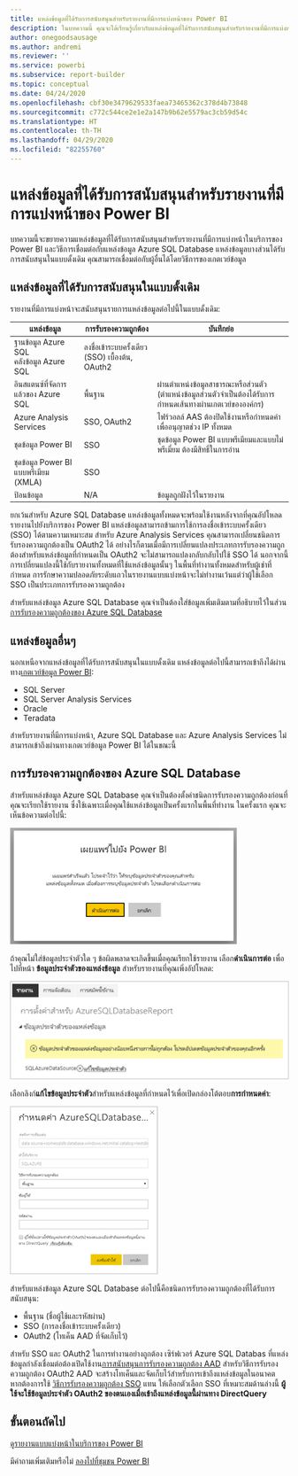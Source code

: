 ```yaml
---
title: แหล่งข้อมูลที่ได้รับการสนับสนุนสำหรับรายงานที่มีการแบ่งหน้าของ Power BI
description: ในบทความนี้ คุณจะได้เรียนรู้เกี่ยวกับแหล่งข้อมูลที่ได้รับการสนับสนุนสำหรับรายงานที่มีการแบ่งหน้าในบริการของ Power BI และวิธีการเชื่อมต่อกับแหล่งข้อมูล Azure SQL Database
author: onegoodsausage
ms.author: andremi
ms.reviewer: ''
ms.service: powerbi
ms.subservice: report-builder
ms.topic: conceptual
ms.date: 04/24/2020
ms.openlocfilehash: cbf30e3479629533faea73465362c378d4b73848
ms.sourcegitcommit: c772c544ce2e1e2a147b9b62e5579ac3cb59d54c
ms.translationtype: HT
ms.contentlocale: th-TH
ms.lasthandoff: 04/29/2020
ms.locfileid: "82255760"
---
```

# <a name="supported-data-sources-for-power-bi-paginated-reports"></a>แหล่งข้อมูลที่ได้รับการสนับสนุนสำหรับรายงานที่มีการแบ่งหน้าของ Power BI

บทความนี้จะขยายความแหล่งข้อมูลที่ได้รับการสนับสนุนสำหรับรายงานที่มีการแบ่งหน้าในบริการของ Power BI และวิธีการเชื่อมต่อกับแหล่งข้อมูล Azure SQL Database แหล่งข้อมูลบางส่วนได้รับการสนับสนุนในแบบดั้งเดิม คุณสามารถเชื่อมต่อกับผู้อื่นได้โดยวิธีการของเกตเวย์ข้อมูล

## <a name="natively-supported-data-sources"></a>แหล่งข้อมูลที่ได้รับการสนับสนุนในแบบดั้งเดิม

รายงานที่มีการแบ่งหน้าจะสนับสนุนรายการแหล่งข้อมูลต่อไปนี้ในแบบดั้งเดิม:

| แหล่งข้อมูล | การรับรองความถูกต้อง | บันทึกย่อ |
| --- | --- | --- |
| ฐานข้อมูล Azure SQL <br>คลังข้อมูล Azure SQL | ลงชื่อเข้าระบบครั้งเดียว (SSO) เบื้องต้น, OAuth2 |   |
| อินสแตนซ์ที่จัดการแล้วของ Azure SQL | พื้นฐาน | ผ่านตำแหน่งข้อมูลสาธารณะหรือส่วนตัว (ตำแหน่งข้อมูลส่วนตัวจำเป็นต้องได้รับการกำหนดเส้นทางผ่านเกตเวย์ขององค์กร)  |
| Azure Analysis Services | SSO, OAuth2 | ไฟร์วอลล์ AAS ต้องปิดใช้งานหรือกำหนดค่าเพื่ออนุญาตช่วง IP ทั้งหมด|
| ชุดข้อมูล Power BI | SSO | ชุดข้อมูล Power BI แบบพรีเมียมและแบบไม่พรีเมี่ยม ต้องมีสิทธิ์ในการอ่าน |
| ชุดข้อมูล Power BI แบบพรีเมียม (XMLA) | SSO |   |
| ป้อนข้อมูล | N/A | ข้อมูลถูกฝังไว้ในรายงาน |

ยกเว้นสำหรับ Azure SQL Database แหล่งข้อมูลทั้งหมดจะพร้อมใช้งานหลังจากที่คุณอัปโหลดรายงานไปยังบริการของ Power BI แหล่งข้อมูลสามารถข้ามการใช้การลงชื่อเข้าระบบครั้งเดียว (SSO) ได้ตามความเหมาะสม สำหรับ Azure Analysis Services คุณสามารถเปลี่ยนชนิดการรับรองความถูกต้องเป็น OAuth2 ได้ อย่างไรก็ตามเมื่อมีการเปลี่ยนแปลงประเภทการรับรองความถูกต้องสำหรับแหล่งข้อมูลที่กำหนดเป็น OAuth2 จะไม่สามารถแปลงกลับกลับไปใช้ SSO ได้  นอกจากนี้ การเปลี่ยนแปลงนี้ใช้กับรายงานทั้งหมดที่ใช้แหล่งข้อมูลนั้นๆ ในพื้นที่ทำงานทั้งหมดสำหรับผู้เช่าที่กำหนด  การรักษาความปลอดภัยระดับแถวในรายงานแบบแบ่งหน้าจะไม่ทำงานเว้นแต่ว่าผู้ใช้เลือก SSO เป็นประเภทการรับรองความถูกต้อง

สำหรับแหล่งข้อมูล Azure SQL Database คุณจำเป็นต้องใส่ข้อมูลเพิ่มเติมตามที่อธิบายไว้ในส่วน [การรับรองความถูกต้องของ Azure SQL Database](#azure-sql-database-authentication)

## <a name="other-data-sources"></a>แหล่งข้อมูลอื่นๆ

นอกเหนือจากแหล่งข้อมูลที่ได้รับการสนับสนุนในแบบดั้งเดิม แหล่งข้อมูลต่อไปนี้สามารถเข้าถึงได้ผ่านทาง[เกตเวย์ข้อมูล Power BI](../service-gateway-onprem.md):

- SQL Server
- SQL Server Analysis Services
- Oracle
- Teradata

สำหรับรายงานที่มีการแบ่งหน้า, Azure SQL Database และ Azure Analysis Services ไม่สามารถเข้าถึงผ่านทางเกตเวย์ข้อมูล Power BI ได้ในขณะนี้

## <a name="azure-sql-database-authentication"></a>การรับรองความถูกต้องของ Azure SQL Database

สำหรับแหล่งข้อมูล Azure SQL Database คุณจำเป็นต้องตั้งค่าชนิดการรับรองความถูกต้องก่อนที่คุณจะเรียกใช้รายงาน ซึ่งใช้เฉพาะเมื่อคุณใช้แหล่งข้อมูลเป็นครั้งแรกในพื้นที่ทำงาน ในครั้งแรก คุณจะเห็นข้อความต่อไปนี้:

![เผยแพร่ไปยัง Power BI](media/paginated-reports-data-sources/power-bi-paginated-publishing.png)

ถ้าคุณไม่ใส่ข้อมูลประจำตัวใด ๆ ข้อผิดพลาดจะเกิดขึ้นเมื่อคุณเรียกใช้รายงาน เลือก**ดำเนินการต่อ** เพื่อไปที่หน้า **ข้อมูลประจำตัวของแหล่งข้อมูล** สำหรับรายงานที่คุณเพิ่งอัปโหลด:

![การตั้งค่าสำหรับ Azure SQL Database](media/paginated-reports-data-sources/power-bi-paginated-settings-azure-sql.png)

เลือกลิงก์**แก้ไขข้อมูลประจำตัว**สำหรับแหล่งข้อมูลที่กำหนดไว้เพื่อเปิดกล่องโต้ตอบ**การกำหนดค่า**:

![กำหนดค่า Azure SQL Database](media/paginated-reports-data-sources/power-bi-paginated-configure-azure-sql.png)

สำหรับแหล่งข้อมูล Azure SQL Database ต่อไปนี้คือชนิดการรับรองความถูกต้องที่ได้รับการสนับสนุน:

- พื้นฐาน (ชื่อผู้ใช้และรหัสผ่าน)
- SSO (การลงชื่อเข้าระบบครั้งเดียว)
- OAuth2 (โทเค็น AAD ที่จัดเก็บไว้)

สำหรับ SSO และ OAuth2 ในการทำงานอย่างถูกต้อง เซิร์ฟเวอร์ Azure SQL Databas ที่แหล่งข้อมูลกำลังเชื่อมต่อต้องเปิดใช้งาน[การสนับสนุนการรับรองความถูกต้อง AAD](https://docs.microsoft.com/azure/sql-database/sql-database-aad-authentication-configure) สำหรับวิธีการรับรองความถูกต้อง OAuth2 AAD จะสร้างโทเค็นและจัดเก็บไว้สำหรับการเข้าถึงแหล่งข้อมูลในอนาคต หากต้องการใช้ [วิธีการรับรองความถูกต้อง SSO](https://docs.microsoft.com/power-bi/service-azure-sql-database-with-direct-connect#single-sign-on) แทน ให้เลือกตัวเลือก SSO ที่เหมาะสมด้านล่างนี้ **ผู้ใช้จะใช้ข้อมูลประจำตัว OAuth2 ของตนเองเมื่อเข้าถึงแหล่งข้อมูลนี้ผ่านทาง DirectQuery**
  
## <a name="next-steps"></a>ขั้นตอนถัดไป

[ดูรายงานแบบแบ่งหน้าในบริการของ Power BI](../consumer/paginated-reports-view-power-bi-service.md)

มีคำถามเพิ่มเติมหรือไม่ [ลองไปที่ชุมชน Power BI](https://community.powerbi.com/)
